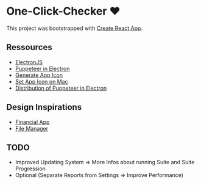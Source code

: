 # One-Click-Checker ❤️

This project was bootstrapped with [Create React App](https://github.com/facebook/create-react-app).

## Ressources

- [ElectronJS](https://electronjs.org/)
- [Puppeteer in Electron](https://github.com/TrevorSundberg/puppeteer-in-electron/tree/d1794c257daa7b585f8f397352c8521f5ebd53c5)
- [Generate App Icon](https://medium.com/fantageek/changing-electron-app-icon-acf26906c5ad)
- [Set App Icon on Mac](https://stackoverflow.com/questions/31529772/how-to-set-app-icon-for-electron-atom-shell-app)
- [Distribution of Puppeteer in Electron](https://stackoverflow.com/questions/58213258/how-to-use-puppeteer-core-with-electron)

## Design Inspirations

- [Financial App](https://dribbble.com/shots/6958853-Financial-app-UI/attachments/1607?mode=media)
- [File Manager](https://dribbble.com/shots/5076788--Module-inc-File-Manager/attachments/1125554)

## TODO

- Improved Updating System => More Infos about running Suite and Suite Progression
- Optional (Separate Reports from Settings => Improve Performance)
